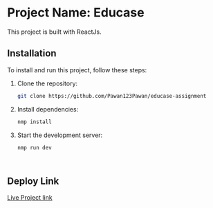 # Project Name: Educase

This project is built with ReactJs.

## Installation

To install and run this project, follow these steps:

1. Clone the repository:

   ```sh
   git clone https://github.com/Pawan123Pawan/educase-assignment
2. Install dependencies:
   ```sh
   nmp install
2. Start the development server:
   ```sh
   nmp run dev




## Deploy Link

[Live Project link](https://educase-assignment-pawan.vercel.app/)
